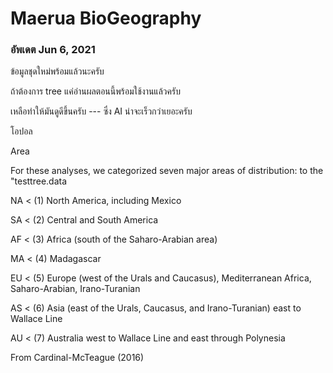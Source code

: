 # Maerua BioGeography


### อัพเดต Jun 6, 2021 

ข้อมูลชุดใหม่พร้อมแล้วนะครับ 

 

ถ้าต้องการ tree แค่อ่านผลตอนนี้พร้อมใช้งานแล้วครับ 

เหลือทำให้มันดูดีขึ้นครับ --- ซึ่ง AI น่าจะเร็วกว่าเยอะครับ 

โอปอล 

 

Area 

For these analyses, we categorized seven major areas of distribution: to the "testtree.data 

NA < (1) North America, including Mexico 

SA < (2) Central and South America 

AF < (3) Africa (south of the Saharo-Arabian area) 

MA < (4) Madagascar 

EU < (5) Europe (west of the Urals and Caucasus), Mediterranean Africa, Saharo-Arabian, Irano-Turanian 

AS < (6) Asia (east of the Urals, Caucasus, and Irano-Turanian) east to Wallace Line 

AU < (7) Australia west to Wallace Line and east through Polynesia 

From Cardinal-McTeague (2016) 

 
